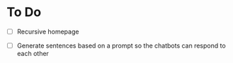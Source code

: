 # To Do

- [ ] Recursive homepage
- [ ] Generate sentences based on a prompt so the chatbots can respond to each
other

